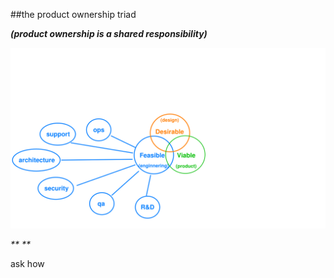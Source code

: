 <!-- .slide: data-background="resources/footer.svg" data-background-size="contain" data-background-position="bottom"  -->

##the product ownership triad

_**(product ownership is a shared responsibility)**_  <!-- .element: style="color:maroon; font-size: .5em" -->

<img class="plain" src="resources/triad-engineering.svg" />

_** **_  <!-- .element: style="color:maroon; font-size: .5em" -->

<aside class="notes">
  ask how
</aside>

